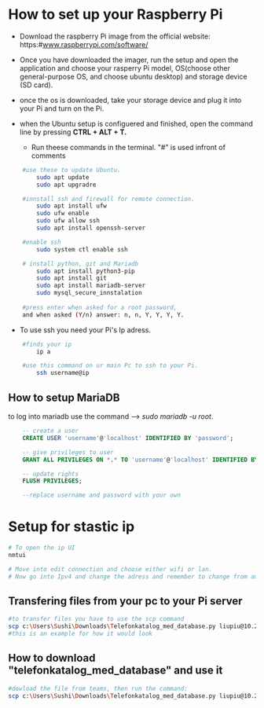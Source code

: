 # How to set up your Raspberry Pi

- Download the raspberry Pi image from the official website: https:#www.raspberrypi.com/software/

 - Once you have downloaded the imager, run the setup and open the application and choose your rasperry Pi model, OS(choose other general-purpose OS, and choose ubuntu desktop) and storage device (SD card).
- once the os is downloaded, take your storage device and plug it into your Pi and turn on the Pi. 
- when the Ubuntu setup is configuered and finished, open the command line by pressing **CTRL + ALT + T.** 
    
    - Run theese commands in the terminal. "#" is used infront of comments

``` sh
    #use these to update Ubuntu.
        sudo apt update
        sudo apt upgradre

    #innstall ssh and firewall for remote connection. 
        sudo apt install ufw
        sudo ufw enable
        sudo ufw allow ssh
        sudo apt install openssh-server     

    #enable ssh
        sudo system ctl enable ssh

    # install python, git and Mariadb
        sudo apt install python3-pip
        sudo apt install git
        sudo apt install mariadb-server
        sudo mysql_secure_innstalation
        
    #press enter when asked for a root password,
    and when asked (Y/n) answer: n, n, Y, Y, Y, Y. 
```

- To use ssh you need your Pi's Ip adress.  
```sh
    #finds your ip
        ip a

    #use this command on ur main Pc to ssh to your Pi.
        ssh username@ip

```
## How to setup MariaDB

 to log into mariadb use the command --> *sudo mariadb -u root*. 
 
``` sql
    -- create a user
    CREATE USER 'username'@'localhost' IDENTIFIED BY 'password';

    -- give privileges to user
    GRANT ALL PRIVILEGES ON *.* TO 'username'@'localhost' IDENTIFIED BY 'password';

    -- update rights
    FLUSH PRIVILEGES;

    --replace username and password with your own
```
# Setup for stastic ip

```sh
# To open the ip UI
nmtui

# Move into edit connection and choose either wifi or lan.
# Now go into Ipv4 and change the adress and remember to change from automatic to manual
```
## Transfering files from your pc to your Pi server

```sh
#to transfer files you have to use the scp command
scp c:\Users\Sushi\Downloads\Telefonkatalog_med_database.py liupiu@10.2.3.29:
#this is an example for how it would look
```

## How to download "telefonkatalog_med_database" and use it
```sh
#dowload the file from teams, then run the command:
scp c:\Users\Sushi\Downloads\Telefonkatalog_med_database.py liupiu@10.2.3.29:
```
